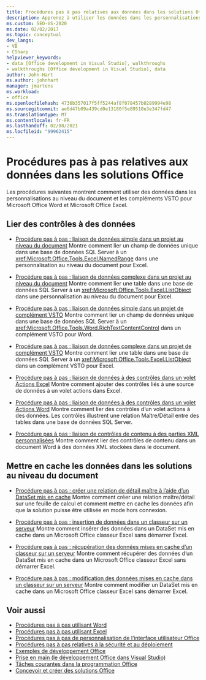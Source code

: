 ```yaml
---
title: Procédures pas à pas relatives aux données dans les solutions Office
description: Apprenez à utiliser les données dans les personnalisations au niveau du document et les compléments VSTO pour Microsoft Word et Microsoft Excel.
ms.custom: SEO-VS-2020
ms.date: 02/02/2017
ms.topic: conceptual
dev_langs:
- VB
- CSharp
helpviewer_keywords:
- data [Office development in Visual Studio], walkthroughs
- walkthroughs [Office development in Visual Studio], data
author: John-Hart
ms.author: johnhart
manager: jmartens
ms.workload:
- office
ms.openlocfilehash: 4736b357017f5ff5244af8f078457b0289994e98
ms.sourcegitcommit: ae6d47b09a439cd0e13180f5e89510e3e347fd47
ms.translationtype: MT
ms.contentlocale: fr-FR
ms.lasthandoff: 02/08/2021
ms.locfileid: "99962415"
---
```

# <a name="data-in-office-solutions-walkthroughs"></a>Procédures pas à pas relatives aux données dans les solutions Office
  Les procédures suivantes montrent comment utiliser des données dans les personnalisations au niveau du document et les compléments VSTO pour Microsoft Office Word et Microsoft Office Excel.

## <a name="bind-controls-to-data"></a>Lier des contrôles à des données
- [Procédure pas à pas : liaison de données simple dans un projet au niveau du document](../vsto/walkthrough-simple-data-binding-in-a-document-level-project.md) Montre comment lier un champ de données unique dans une base de données SQL Server à un <xref:Microsoft.Office.Tools.Excel.NamedRange> dans une personnalisation au niveau du document pour Excel.

- [Procédure pas à pas : liaison de données complexe dans un projet au niveau du document](../vsto/walkthrough-complex-data-binding-in-a-document-level-project.md) Montre comment lier une table dans une base de données SQL Server à un <xref:Microsoft.Office.Tools.Excel.ListObject> dans une personnalisation au niveau du document pour Excel.

- [Procédure pas à pas : liaison de données simple dans un projet de complément VSTO](../vsto/walkthrough-simple-data-binding-in-vsto-add-in-project.md) Montre comment lier un champ de données unique dans une base de données SQL Server à un <xref:Microsoft.Office.Tools.Word.RichTextContentControl> dans un complément VSTO pour Word.

- [Procédure pas à pas : liaison de données complexe dans un projet de complément VSTO](../vsto/walkthrough-complex-data-binding-in-vsto-add-in-project.md) Montre comment lier une table dans une base de données SQL Server à un <xref:Microsoft.Office.Tools.Excel.ListObject> dans un complément VSTO pour Excel.

- [Procédure pas à pas : liaison de données à des contrôles dans un volet Actions Excel](../vsto/walkthrough-binding-data-to-controls-on-an-excel-actions-pane.md) Montre comment ajouter des contrôles liés à une source de données à un volet actions dans Excel.

- [Procédure pas à pas : liaison de données à des contrôles dans un volet Actions Word](../vsto/walkthrough-binding-data-to-controls-on-a-word-actions-pane.md) Montre comment lier des contrôles d’un volet actions à des données. Les contrôles illustrent une relation Maître/Détail entre des tables dans une base de données SQL Server.

- [Procédure pas à pas : liaison de contrôles de contenu à des parties XML personnalisées](../vsto/walkthrough-binding-content-controls-to-custom-xml-parts.md) Montre comment lier des contrôles de contenu dans un document Word à des données XML stockées dans le document.

## <a name="cache-data-in-document-level-solutions"></a>Mettre en cache les données dans les solutions au niveau du document
- [Procédure pas à pas : créer une relation de détail maître à l’aide d’un DataSet mis en cache](../vsto/walkthrough-creating-a-master-detail-relation-using-a-cached-dataset.md) Montre comment créer une relation maître/détail sur une feuille de calcul et comment mettre en cache les données afin que la solution puisse être utilisée en mode hors connexion.

- [Procédure pas à pas : insertion de données dans un classeur sur un serveur](../vsto/walkthrough-inserting-data-into-a-workbook-on-a-server.md) Montre comment insérer des données dans un DataSet mis en cache dans un Microsoft Office classeur Excel sans démarrer Excel.

- [Procédure pas à pas : récupération des données mises en cache d’un classeur sur un serveur](../vsto/walkthrough-retrieving-cached-data-from-a-workbook-on-a-server.md) Montre comment récupérer des données d’un DataSet mis en cache dans un Microsoft Office classeur Excel sans démarrer Excel.

- [Procédure pas à pas : modification des données mises en cache dans un classeur sur un serveur](../vsto/walkthrough-changing-cached-data-in-a-workbook-on-a-server.md) Montre comment modifier un DataSet mis en cache dans un Microsoft Office classeur Excel sans démarrer Excel.

## <a name="see-also"></a>Voir aussi
- [Procédures pas à pas utilisant Word](../vsto/walkthroughs-using-word.md)
- [Procédures pas à pas utilisant Excel](../vsto/walkthroughs-using-excel.md)
- [Procédures pas à pas de personnalisation de l’interface utilisateur Office](../vsto/office-ui-customization-walkthroughs.md)
- [Procédures pas à pas relatives à la sécurité et au déploiement](../vsto/security-and-deployment-walkthroughs.md)
- [Exemples de développement Office](../vsto/office-development-samples.md)
- [Prise en main &#40;le développement Office dans Visual Studio&#41;](../vsto/getting-started-office-development-in-visual-studio.md)
- [Tâches courantes dans la programmation Office](../vsto/common-tasks-in-office-programming.md)
- [Concevoir et créer des solutions Office](../vsto/designing-and-creating-office-solutions.md)

